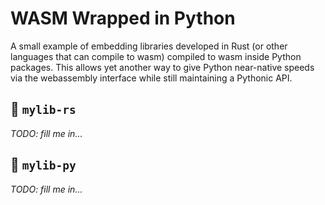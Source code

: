 # WASM Wrapped in Python

A small example of embedding libraries developed in Rust (or other languages that can compile to wasm) compiled to wasm inside Python packages. This allows yet another way to give Python near-native speeds via the webassembly interface while still maintaining a Pythonic API.

## 📂 `mylib-rs`

*TODO: fill me in...*

## 📂 `mylib-py`

*TODO: fill me in...*
